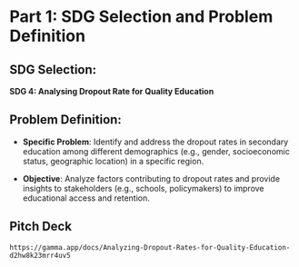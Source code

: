 # Part 1: SDG Selection and Problem Definition

## SDG Selection:
**SDG 4: Analysing Dropout Rate for Quality Education**

## Problem Definition:
- **Specific Problem**: Identify and address the dropout rates in secondary education among different demographics (e.g., gender, socioeconomic status, geographic location) in a specific region.

- **Objective**: Analyze factors contributing to dropout rates and provide insights to stakeholders (e.g., schools, policymakers) to improve educational access and retention.

## Pitch Deck
```
https://gamma.app/docs/Analyzing-Dropout-Rates-for-Quality-Education-d2hw8k23mrr4uv5
```
